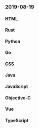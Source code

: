 ### 2019-08-19

#### HTML

#### Rust

#### Python

#### Go

#### CSS

#### Java

#### JavaScript

#### Objective-C

#### Vue

#### TypeScript
